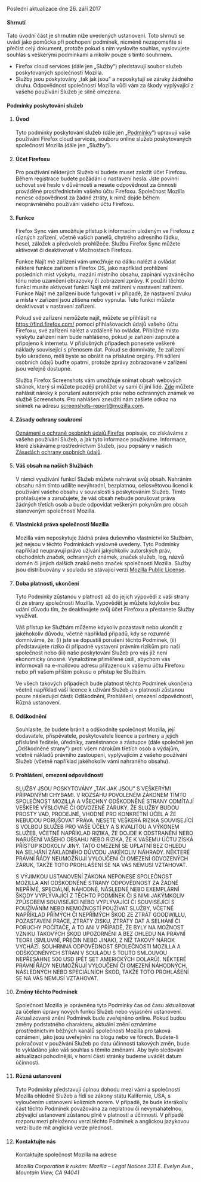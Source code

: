 Poslední aktualizace dne 26. září 2017

#### Shrnutí

Tato úvodní část je shrnutím níže uvedených ustanovení. Toto shrnutí se uvádí jako pomůcka při pochopení podmínek, nicméně nezapomeňte si přečíst celý dokument, protože pokud s ním vyslovíte souhlas, vyslovujete souhlas s veškerými podmínkami a nikoliv pouze s tímto souhrnem.

- Firefox cloud services (dále jen „Služby”) představují soubor služeb poskytovaných společností Mozilla.
- Služby jsou poskytovány „tak jak jsou” a neposkytují se záruky žádného druhu. Odpovědnost společnosti Mozilla vůči vám za škody vyplývající z vašeho používání Služeb je silně omezena.

#### Podmínky poskytování služeb

1. #### Úvod

    Tyto podmínky poskytování služeb (dále jen „<u>Podmínky</u>”) upravují vaše používání Firefox cloud services, souboru online služeb poskytovaných společností Mozilla (dále jen „Služby”).

2. #### Účet Firefoxu

    Pro používání některých Služeb si budete muset založit účet Firefoxu. Během registrace budete požádáni o nastavení hesla. Jste povinni uchovat své heslo v důvěrnosti a nesete odpovědnost za činnosti prováděné prostřednictvím vašeho účtu Firefoxu. Společnost Mozilla nenese odpovědnost za žádné ztráty, k nimž dojde během neoprávněného používání vašeho účtu Firefoxu.

3. #### Funkce

    Firefox Sync vám umožňuje přístup k informacím uloženým ve Firefoxu z různých zařízení, včetně vašich panelů, chytrého adresního řádku, hesel, záložek a předvoleb prohlížeče. Službu Firefox Sync můžete aktivovat či deaktivovat v Možnostech Firefoxu.

    Funkce Najít mé zařízení vám umožňuje na dálku nalézt a ovládat některé funkce zařízení s Firefox OS, jako například prohlížení posledních míst výskytu, mazání místního obsahu, zapínání vyzváněcího tónu nebo uzamčení obrazovky či zobrazení zprávy. K použití těchto funkcí musíte aktivovat funkci Najít mé zařízení v nastavení zařízení. Funkce Najít mé zařízení bude fungovat i v případě, že nastavení zvuku a místa v zařízení jsou ztišena nebo vypnuta. Tuto funkci můžete deaktivovat v nastavení zařízení.

    Pokud své zařízení nemůžete najít, můžete se přihlásit na https://find.firefox.com/ pomocí přihlašovacích údajů vašeho účtu Firefoxu, své zařízení nalézt a vzdáleně ho ovládat. Přibližné místo výskytu zařízení nám bude nahlášeno, pokud je zařízení zapnuté a připojeno k internetu. V příslušných případech ponesete veškeré náklady související s přenosem dat. Pokud se domníváte, že zařízení bylo ukradeno, měli byste se obrátit na příslušné orgány. Při sdílení osobních údajů buďte opatrní, protože zprávy zobrazované v zařízení jsou veřejně dostupné.

    Služba Firefox Screenshots vám umožňuje snímat obsah webových stránek, který si můžete později prohlížet vy sami či jiní lidé. [Zde](https://www.mozilla.org/about/legal/report-infringement/) můžete nahlásit nároky k porušení autorských práv nebo ochranných známek ve službě Screenshots. Pro nahlášení zneužití nám zašlete odkaz na snímek na adresu screenshots-report@mozilla.com.

4. #### Zásady ochrany soukromí

    [Oznámení o ochraně osobních údajů Firefox](https://www.mozilla.org/privacy/firefox/) popisuje, co získáváme z vašeho používání Služeb, a jak tyto informace používáme. Informace, které získáváme prostřednictvím Služeb, jsou popsány v našich [Zásadách ochrany osobních údajů](https://www.mozilla.org/privacy/).

5. #### Váš obsah na našich Službách

    V rámci využívání funkcí Služeb můžete nahrávat svůj obsah. Nahráním obsahu nám tímto udílíte nevýhradní, bezplatnou, celosvětovou licenci k používání vašeho obsahu v souvislosti s poskytováním Služeb. Tímto prohlašujete a zaručujete, že váš obsah nebude porušovat práva žádných třetích osob a bude odpovídat veškerým pokynům pro obsah stanoveným společností Mozilla.

6. #### Vlastnická práva společnosti Mozilla

    Mozilla vám neposkytuje žádná práva duševního vlastnictví ke Službám, jež nejsou v těchto Podmínkách výslovně uvedeny. Tyto Podmínky například neupravují právo užívání jakýchkoliv autorských práv, obchodních značek, ochranných známek, značek služeb, log, názvů domén či jiných dalších znaků nebo značek společnosti Mozilla. Služby jsou distribuovány v souladu se stávající verzí [Mozilla Public License](https://www.mozilla.org/MPL/).

7. #### Doba platnosti, ukončení

    Tyto Podmínky zůstanou v platnosti až do jejich výpovědi z vaší strany či ze strany společnosti Mozilla. Vypovědět je můžete kdykoliv bez udání důvodu tím, že deaktivujete svůj účet Firefoxu a přestanete Služby využívat.

    Váš přístup ke Službám můžeme kdykoliv pozastavit nebo ukončit z jakéhokoliv důvodu, včetně například případů, kdy se rozumně domníváme, že: (i) jste se dopustili porušení těchto Podmínek, (ii) představujete riziko či případné vystavení právním rizikům pro naši společnost nebo (iii) naše poskytování Služeb pro vás již není ekonomicky únosné. Vynaložíme přiměřené úsilí, abychom vás informovali na e-mailovou adresu přiřazenou k vašemu účtu Firefoxu nebo při vašem příštím pokusu o přístup ke Službám.

    Ve všech takových případech bude platnost těchto Podmínek ukončena včetně například vaší licence k užívání Služeb a v platnosti zůstanou pouze následující části: Odškodnění, Prohlášení, omezení odpovědnosti, Různá ustanovení.

8. #### Odškodnění

    Souhlasíte, že budete bránit a odškodníte společnost Mozilla, její dodavatele, přispěvatele, poskytovatele licence a partnery a jejich příslušné ředitele, úředníky, zaměstnance a zástupce (dále společně jen „Odškodněné strany”) proti všem nárokům třetích osob a výdajům, včetně nákladů právního zastoupení, vyplývajícím z vašeho používání Služeb (včetně například jakéhokoliv vámi nahraného obsahu).

9. #### Prohlášení, omezení odpovědnosti

    SLUŽBY JSOU POSKYTOVÁNY „TAK JAK JSOU” S VEŠKERÝMI PŘÍPADNÝMI CHYBAMI. V ROZSAHU POVOLENÉM ZÁKONEM TÍMTO SPOLEČNOST MOZILLA A VŠECHNY ODŠKODNĚNÉ STRANY ODMÍTAJÍ VEŠKERÉ VÝSLOVNÉ ČI ODVOZENÉ ZÁRUKY, ŽE SLUŽBY BUDOU PROSTY VAD, PRODEJNÉ, VHODNÉ PRO KONKRÉTNÍ ÚČEL A ŽE NEBUDOU PORUŠOVAT PRÁVA. NESETE VEŠKERÁ RIZIKA SOUVISEJÍCÍ S VOLBOU SLUŽEB PRO VAŠE ÚČELY A S KVALITOU A VÝKONEM SLUŽEB, VČETNĚ NAPŘÍKLAD RIZIKA, ŽE DOJDE K ODSTRANĚNÍ NEBO NARUŠENÍ VAŠEHO OBSAHU NEBO RIZIKA, ŽE K VAŠEMU ÚČTU ZÍSKÁ PŘÍSTUP KDOKOLIV JINÝ. TATO OMEZENÍ SE UPLATNÍ BEZ OHLEDU NA SELHÁNÍ ZÁKLADNÍHO DŮVODU JAKÉKOLIV NÁHRADY. NĚKTERÉ PRÁVNÍ ŘÁDY NEUMOŽŇUJÍ VYLOUČENÍ ČI OMEZENÍ ODVOZENÝCH ZÁRUK, TAKŽE TOTO PROHLÁŠENÍ SE NA VÁS NEMUSÍ VZTAHOVAT.

    S VÝJIMKOU USTANOVENÍ ZÁKONA NEPONESE SPOLEČNOST MOZILLA ANI ODŠKODNĚNÉ STRANY ODPOVĚDNOST ZA ŽÁDNÉ NEPŘÍMÉ, SPECIÁLNÍ, NÁHODNÉ, NÁSLEDNÉ NEBO EXEMPLÁRNÍ ŠKODY VYPLÝVAJÍCÍ Z TĚCHTO PODMÍNEK ČI S NIMI JAKÝMKOLIV ZPŮSOBEM SOUVISEJÍCÍ NEBO VYPLÝVAJÍCÍ ČI SOUVISEJÍCÍ S POUŽÍVÁNÍM NEBO NEMOŽNOSTÍ POUŽÍVAT SLUŽBY, VČETNĚ NAPŘÍKLAD PŘÍMÝCH ČI NEPŘÍMÝCH ŠKOD ZE ZTRÁT GOODWILLU, POZASTAVENÍ PRÁCE, ZTRÁTY ZISKU, ZTRÁTY DAT A SELHÁNÍ ČI PORUCHY POČÍTAČE, A TO ANI V PŘÍPADĚ, ŽE BYLY NA MOŽNOST VZNIKU TAKOVÝCH ŠKOD UPOZORNĚNI A BEZ OHLEDU NA PRÁVNÍ TEORII (SMLUVNÍ, PŘEČIN NEBO JINAK), Z NÍŽ TAKOVÝ NÁROK VYCHÁZÍ. SOUHRNNÁ ODPOVĚDNOST SPOLEČNOSTI MOZILLA A ODŠKODNĚNÝCH STRAN V SOULADU S TOUTO SMLOUVOU NEPŘESÁHNE 500 USD (PĚT SET AMERICKÝCH DOLARŮ). NĚKTERÉ PRÁVNÍ ŘÁDY NEUMOŽŇUJÍ VYLOUČENÍ ČI OMEZENÍ NÁHODNÝCH, NÁSLEDNÝCH NEBO SPECIÁLNÍCH ŠKOD, TAKŽE TOTO PROHLÁŠENÍ SE NA VÁS NEMUSÍ VZTAHOVAT.

10. #### Změny těchto Podmínek

    Společnost Mozilla je oprávněna tyto Podmínky čas od času aktualizovat za účelem úpravy nových funkcí Služeb nebo vyjasnění ustanovení. Aktualizované znění Podmínek bude zveřejněno online. Pokud budou změny podstatného charakteru, aktuální znění oznámíme prostřednictvím běžných kanálů společnosti Mozilla pro taková oznámení, jako jsou uveřejnění na blogu nebo ve fórech. Budete-li pokračovat v používání Služeb po datu účinnosti takových změn, bude to vykládáno jako váš souhlas s těmito změnami. Aby bylo sledování aktualizací pohodlnější, v horní části stránky budeme uvádět datum účinnosti.

11. #### Různá ustanovení

    Tyto Podmínky představují úplnou dohodu mezi vámi a společností Mozilla ohledně Služeb a řídí se zákony státu Kalifornie, USA, s vyloučením ustanovení kolizních norem. V případě, že bude kterákoliv část těchto Podmínek považována za neplatnou či nevymahatelnou, zbývající ustanovení zůstanou plně v platnosti a účinnosti. V případě rozporu mezi přeloženou verzí těchto Podmínek a anglickou jazykovou verzí bude mít anglická verze přednost.

12. #### Kontaktujte nás

    Kontaktujte společnost Mozilla na adrese

    <address>
      Mozilla Corporation 
      k rukám: Mozilla – Legal Notices 
      331 E. Evelyn Ave., 
      Mountain View, CA 94041 
    </address>
